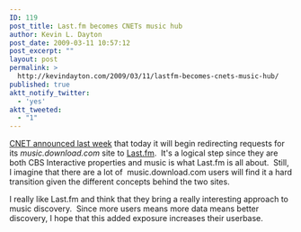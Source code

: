 ```yaml
---
ID: 119
post_title: Last.fm becomes CNETs music hub
author: Kevin L. Dayton
post_date: 2009-03-11 10:57:12
post_excerpt: ""
layout: post
permalink: >
  http://kevindayton.com/2009/03/11/lastfm-becomes-cnets-music-hub/
published: true
aktt_notify_twitter:
  - 'yes'
aktt_tweeted:
  - "1"
---
```

<a href="http://download.cnet.com/8301-2007_4-10188863-12.html" target="_blank">CNET announced last week</a> that today it will begin redirecting requests for its <em>music.download.com</em> site to <a title="http://last.fm" href="http://last.fm" target="_blank">Last.fm</a>.  It's a logical step since they are both CBS Interactive properties and music is what Last.fm is all about.  Still, I imagine that there are a lot of  music.download.com users will find it a hard transition given the different concepts behind the two sites.

I really like Last.fm and think that they bring a really interesting approach to music discovery.  Since more users means more data means better discovery, I hope that this added exposure increases their userbase.